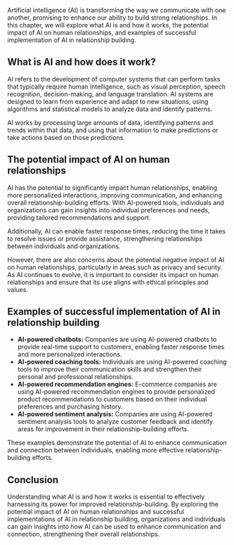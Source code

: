 
Artificial intelligence (AI) is transforming the way we communicate with one another, promising to enhance our ability to build strong relationships. In this chapter, we will explore what AI is and how it works, the potential impact of AI on human relationships, and examples of successful implementation of AI in relationship building.

What is AI and how does it work?
--------------------------------

AI refers to the development of computer systems that can perform tasks that typically require human intelligence, such as visual perception, speech recognition, decision-making, and language translation. AI systems are designed to learn from experience and adapt to new situations, using algorithms and statistical models to analyze data and identify patterns.

AI works by processing large amounts of data, identifying patterns and trends within that data, and using that information to make predictions or take actions based on those predictions.

The potential impact of AI on human relationships
-------------------------------------------------

AI has the potential to significantly impact human relationships, enabling more personalized interactions, improving communication, and enhancing overall relationship-building efforts. With AI-powered tools, individuals and organizations can gain insights into individual preferences and needs, providing tailored recommendations and support.

Additionally, AI can enable faster response times, reducing the time it takes to resolve issues or provide assistance, strengthening relationships between individuals and organizations.

However, there are also concerns about the potential negative impact of AI on human relationships, particularly in areas such as privacy and security. As AI continues to evolve, it is important to consider its impact on human relationships and ensure that its use aligns with ethical principles and values.

Examples of successful implementation of AI in relationship building
--------------------------------------------------------------------

* **AI-powered chatbots:** Companies are using AI-powered chatbots to provide real-time support to customers, enabling faster response times and more personalized interactions.
* **AI-powered coaching tools:** Individuals are using AI-powered coaching tools to improve their communication skills and strengthen their personal and professional relationships.
* **AI-powered recommendation engines:** E-commerce companies are using AI-powered recommendation engines to provide personalized product recommendations to customers based on their individual preferences and purchasing history.
* **AI-powered sentiment analysis:** Companies are using AI-powered sentiment analysis tools to analyze customer feedback and identify areas for improvement in their relationship-building efforts.

These examples demonstrate the potential of AI to enhance communication and connection between individuals, enabling more effective relationship-building efforts.

Conclusion
----------

Understanding what AI is and how it works is essential to effectively harnessing its power for improved relationship-building. By exploring the potential impact of AI on human relationships and successful implementations of AI in relationship building, organizations and individuals can gain insights into how AI can be used to enhance communication and connection, strengthening their overall relationships.
